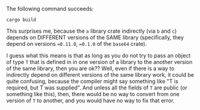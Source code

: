 The following command succeeds:

```
cargo build
```

This surprises me, because the `a` library crate indirectly (via `b` and `c`)
depends on DIFFERENT versions of the SAME library (specifically, they depend on
versions `=0.11.0`, `=0.1.0` of the `base64` crate).

I guess what this means is that as long as you do not try to pass an object of
type `T` that is defined in in one version of a library to the another version
of the same library, then you are ok?? Well, even if there is a way to
indirectly depend on different versions of the same library work, it could be
quite confusing, because the compiler might say something like "T is required,
but T was supplied". And unless all the fields of `T` are public (or something
like this), then, there would be no way to convert from one version of `T` to
another, and you would have no way to fix that error.
